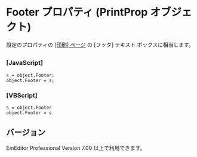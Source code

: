 # Footer プロパティ (PrintProp オブジェクト)

設定のプロパティの [\[印刷\] ページ](../../dlg/properties/print/index) の
\[フッタ\] テキスト ボックスに相当します。

## 

### \[JavaScript\]

```
s = object.Footer;
object.Footer = s;
```

### \[VBScript\]

```
s = object.Footer
object.Footer = s
```

## バージョン

EmEditor Professional Version 7.00 以上で利用できます。
